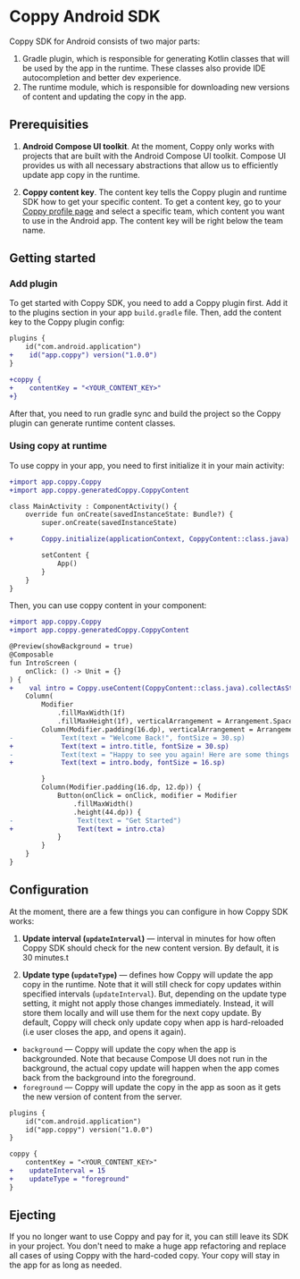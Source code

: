 # Coppy Android SDK

Coppy SDK for Android consists of two major parts:

1. Gradle plugin, which is responsible for generating Kotlin classes that will be used by the app in the runtime. These classes also provide IDE autocompletion and better dev experience.
2. The runtime module, which is responsible for downloading new versions of content and updating the copy in the app.

## Prerequisities

1. **Android Compose UI toolkit**. At the moment, Coppy only works with projects that are built with the Android Compose UI toolkit. Compose UI provides us with all necessary abstractions that allow us to efficiently update app copy in the runtime.

2. **Coppy content key**. The content key tells the Coppy plugin and runtime SDK how to get your specific content. To get a content key, go to your [Coppy profile page](https://app.coppy.app/profile) and select a specific team, which content you want to use in the Android app. The content key will be right below the team name.

## Getting started

### Add plugin

To get started with Coppy SDK, you need to add a Coppy plugin first. Add it to the plugins section in your app `build.gradle` file. Then, add the content key to the Coppy plugin config:

```diff
plugins {
    id("com.android.application")
+    id("app.coppy") version("1.0.0")
}

+coppy {
+    contentKey = "<YOUR_CONTENT_KEY>"
+}
```

After that, you need to run gradle sync and build the project so the Coppy plugin can generate runtime content classes.

### Using copy at runtime

To use coppy in your app, you need to first initialize it in your main activity:

```diff
+import app.coppy.Coppy
+import app.coppy.generatedCoppy.CoppyContent

class MainActivity : ComponentActivity() {
    override fun onCreate(savedInstanceState: Bundle?) {
        super.onCreate(savedInstanceState)

+       Coppy.initialize(applicationContext, CoppyContent::class.java)

        setContent {
            App()
        }
    }
}
```

Then, you can use coppy content in your component:

```diff
+import app.coppy.Coppy
+import app.coppy.generatedCoppy.CoppyContent

@Preview(showBackground = true)
@Composable
fun IntroScreen (
    onClick: () -> Unit = {}
) {
+    val intro = Coppy.useContent(CoppyContent::class.java).collectAsState().value.features.intro
    Column(
        Modifier
            .fillMaxWidth(1f)
            .fillMaxHeight(1f), verticalArrangement = Arrangement.SpaceBetween) {
        Column(Modifier.padding(16.dp), verticalArrangement = Arrangement.spacedBy(4.dp)) {
-            Text(text = "Welcome Back!", fontSize = 30.sp)
+            Text(text = intro.title, fontSize = 30.sp)
-            Text(text = "Happy to see you again! Here are some things you've might missed", fontSize = 16.sp)
+            Text(text = intro.body, fontSize = 16.sp)

        }
        Column(Modifier.padding(16.dp, 12.dp)) {
            Button(onClick = onClick, modifier = Modifier
                .fillMaxWidth()
                .height(44.dp)) {
-                Text(text = "Get Started")
+                Text(text = intro.cta)
            }
        }
    }
}
```

## Configuration

At the moment, there are a few things you can configure in how Coppy SDK works:

1. **Update interval (`updateInterval`)** — interval in minutes for how often Coppy SDK should check for the new content version. By default, it is 30 minutes.t

2. **Update type (`updateType`)** — defines how Coppy will update the app copy in the runtime. Note that it will still check for copy updates within specified intervals (`updateInterval`). But, depending on the update type setting, it might not apply those changes immediately. Instead, it will store them locally and will use them for the next copy update. By default, Coppy will check only update copy when app is hard-reloaded (i.e user closes the app, and opens it again).

- `background` — Coppy will update the copy when the app is backgrounded. Note that because Compose UI does not run in the background, the actual copy update will happen when the app comes back from the background into the foreground.
- `foreground` — Coppy will update the copy in the app as soon as it gets the new version of content from the server.

```diff
plugins {
    id("com.android.application")
    id("app.coppy") version("1.0.0")
}

coppy {
    contentKey = "<YOUR_CONTENT_KEY>"
+    updateInterval = 15
+    updateType = "foreground"
}
```

## Ejecting

If you no longer want to use Coppy and pay for it, you can still leave its SDK in your project. You don't need to make a huge app refactoring and replace all cases of using Coppy with the hard-coded copy. Your copy will stay in the app for as long as needed.
